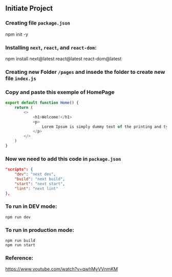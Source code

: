 ## Initiate Project

### Creating file `package.json`
npm init -y

### Installing `next`, `react`, and `react-dom`:
npm install next@latest react@latest react-dom@latest

### Creating new Folder `/pages` and insede the folder to create new file `index.js`
### Copy and paste this exemple of HomePage
```js
export default function Home() {
    return (
        <>
            <h1>Welcome!</h1>
            <p>
                Lorem Ipsum is simply dummy text of the printing and typesetting industry. Lorem Ipsum has been the industry's standard dummy text ever since the 1500s, when an unknown printer took a galley of type and scrambled it to make a type specimen book.
            </p>
        </>
    )
}
```

### Now we need to add this code in `package.json`
```json
"scripts": {
    "dev": "next dev",
    "build": "next build",
    "start": "next start",
    "lint": "next lint"
},
```

### To run in DEV mode:
`npm run dev`



### To run in production mode:
```
npm run build
npm run start
```


### Reference:
https://www.youtube.com/watch?v=qwhMyVVnmKM